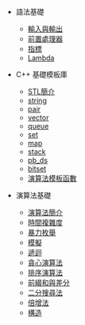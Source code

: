 * 語法基礎
  * [輸入與輸出](/Syntax/optimize.md)
  * [前置處理器](/Syntax/pre_process.md)
  * [指標](/Syntax/pointer.md)
  * [Lambda](/Syntax/function.md)

* C++ 基礎模板庫
  * [STL簡介](/STL/Introduction.md)
  * [string](/STL/string.md)
  * [pair](/STL/pair.md)
  * [vector](/STL/vector.md)
  * [queue](/STL/queue.md)
  * [set](/STL/set.md)
  * [map](/STL/map.md)
  * [stack](/STL/stack.md)
  * [pb_ds](/STL/pbds.md)
  * [bitset](/STL/bitset.md)
  * [演算法模板函數](/STL/algorithm.md)

* 演算法基礎
  * [演算法簡介](/Basic/Introduction.md)
  * [時間複雜度](/Basic/Time_Complexity.md)
  * [暴力枚舉](/Basic/Enumerate.md)
  * [模擬](/Basic/Implement.md)
  * [遞迴](/Basic/Recursion.md)
  * [貪心演算法](/Basic/Greedy.md)
  * [排序演算法](/Basic/Sort.md)
  * [前綴和與差分](/Basic/Preifx_sum.md)
  * [二分搜尋法](/Basic/Binary_search.md)
  * [倍增法](/Basic/Binay_lifting)
  * [構造](/Basic/Constructive.md)
